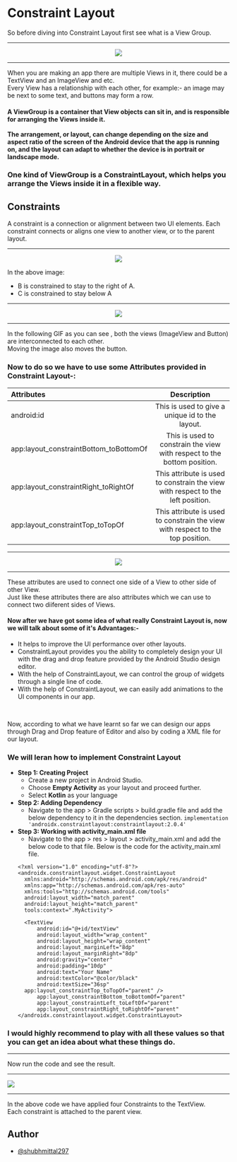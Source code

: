 # Constraint Layout
So before diving into Constraint Layout first see what is a View Group. 
<hr/>
<p align="center">
<img src="https://developer.android.com/codelabs/basic-android-kotlin-training-birthday-card-app/img/e4c1f4e455d72c81.png?authuser=1"> 
</p>
<hr/>
When you are making an app there are multiple Views in it, there could be a TextView and an ImageView and etc. <br />
Every View has a relationship with each other, for example:-
  an image may be next to some text, and buttons may form a row. 
  

#### A ViewGroup is a container that View objects can sit in, and is responsible for arranging the Views inside it. <br /><br /> The arrangement, or layout, can change depending on the size and aspect ratio of the screen of the Android device that the app is running on, and the layout can adapt to whether the device is in portrait or landscape mode.

### One kind of ViewGroup is a ConstraintLayout, which helps you arrange the Views inside it in a flexible way.

## Constraints
A constraint is a connection or alignment between two UI elements. Each constraint connects or aligns one view to another view, or to the parent layout.
<hr/>
<p align = "center">
<img src="https://user-images.githubusercontent.com/59731205/134669516-83aeb058-7b3d-45cb-877d-005cf1fd0636.png">
</p>

In the above image:
* B is constrained to stay to the right of A.
* C is constrained to stay below A
<hr/>
<p align = "center">
<img src="https://user-images.githubusercontent.com/59731205/134587750-796e98c7-e363-4405-9492-86ae1e164a6e.gif">
</p>
<hr/>
In the following GIF as you can see , both the views (ImageView and Button) are interconnected to each other.<br/>
Moving the image also moves the button.

### Now to do so we have to use some Attributes provided in Constraint Layout-:
|   Attributes       | Description     | 
| :------------- | :----------: | 
|  android:id  | This is used to give a unique id to the layout.   | 
|  app:layout_constraintBottom_toBottomOf  | This is used to constrain the view with respect to the bottom position. |
|  app:layout_constraintRight_toRightOf    | This attribute is used to constrain the view with respect to the left position.|
|  app:layout_constraintTop_toTopOf        | This attribute is used to constrain the view with respect to the top position.|
<hr/>
<p align = "center">
<img src="https://user-images.githubusercontent.com/59731205/134665849-ab8d76e7-0c0e-4d45-ba12-a5beac960575.png">
</p>
<hr/>
These attributes are used to connect one side of a View to other side of other View.<br/>
Just like these attributes there are also attributes which we can use to connect two diiferent sides of Views.

#### Now after we have got some idea of what really Constraint Layout is, now we will talk about some of it's Advantages:-
* It helps to improve the UI performance over other layouts.
* ConstraintLayout provides you the ability to completely design your UI with the drag and drop feature provided by the Android Studio design editor.
* With the help of ConstraintLayout, we can control the group of widgets through a single line of code.
* With the help of ConstraintLayout, we can easily add animations to the UI components in our app.
<br/>

Now, according to what we have learnt so far we can design our apps through Drag and Drop feature of Editor and also by coding a XML file for our layout.

### We will leran how to implement Constraint Layout
* **Step 1: Creating Project**
  * Create a new project in Android Studio.
  * Choose **Empty Activity** as your layout and proceed further.
  * Select **Kotlin** as your language
* **Step 2: Adding Dependency**
  * Navigate to the app > Gradle scripts > build.gradle file and add the below dependency to it in the dependencies section.
  `implementation 'androidx.constraintlayout:constraintlayout:2.0.4'`
* **Step 3: Working with activity_main.xml file**
  * Navigate to the app > res > layout > activity_main.xml and add the below code to that file. Below is the code for the activity_main.xml file.
  ```
  <?xml version="1.0" encoding="utf-8"?>
  <androidx.constraintlayout.widget.ConstraintLayout
	xmlns:android="http://schemas.android.com/apk/res/android"
	xmlns:app="http://schemas.android.com/apk/res-auto"
	xmlns:tools="http://schemas.android.com/tools"
	android:layout_width="match_parent"
	android:layout_height="match_parent"
	tools:context=".MyActivity">

	<TextView
		android:id="@+id/textView"
		android:layout_width="wrap_content"
		android:layout_height="wrap_content"
		android:layout_marginLeft="8dp"
		android:layout_marginRight="8dp"
		android:gravity="center"
		android:padding="10dp"
		android:text="Your Name"
		android:textColor="@color/black"
		android:textSize="36sp"
    app:layout_constraintTop_toTopOf="parent" />
		app:layout_constraintBottom_toBottomOf="parent"
		app:layout_constraintLeft_toLeftOf="parent"
		app:layout_constraintRight_toRightOf="parent"
  </androidx.constraintlayout.widget.ConstraintLayout>
  ```
### I would highly recommend to play with all these values so that you can get an idea about what these things do.
<hr/>
Now run the code and see the result.
<hr/>
<img src="https://user-images.githubusercontent.com/59731205/134682422-f313d32d-c9ad-47cf-8344-4d649174f5a8.gif">
<hr/>
In the above code we have applied four Constraints to the TextView.<br/>Each constraint is attached to the parent view.

## Author
* [@shubhmittal297](https://github.com/shubhmittal07)

